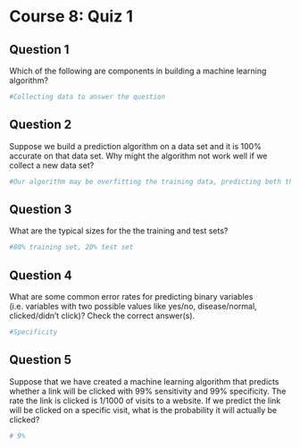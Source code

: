 Course 8: Quiz 1
================

## Question 1

Which of the following are components in building a machine learning
algorithm?

``` r
#Collecting data to answer the question
```

## Question 2

Suppose we build a prediction algorithm on a data set and it is 100%
accurate on that data set. Why might the algorithm not work well if we
collect a new data set?

``` r
#Our algorithm may be overfitting the training data, predicting both the signal and the noise
```

## Question 3

What are the typical sizes for the the training and test sets?

``` r
#80% training set, 20% test set
```

## Question 4

What are some common error rates for predicting binary variables
(i.e. variables with two possible values like yes/no, disease/normal,
clicked/didn’t click)? Check the correct answer(s).

``` r
#Specificity
```

## Question 5

Suppose that we have created a machine learning algorithm that predicts
whether a link will be clicked with 99% sensitivity and 99% specificity.
The rate the link is clicked is 1/1000 of visits to a website. If we
predict the link will be clicked on a specific visit, what is the
probability it will actually be clicked?

``` r
# 9%
```
